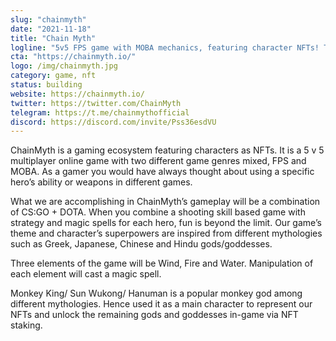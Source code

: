 ```yaml
---
slug: "chainmyth"
date: "2021-11-18"
title: "Chain Myth"
logline: "5v5 FPS game with MOBA mechanics, featuring character NFTs! Tokenised 5K 3D characters! Built on Solana."
cta: "https://chainmyth.io/"
logo: /img/chainmyth.jpg
category: game, nft
status: building
website: https://chainmyth.io/
twitter: https://twitter.com/ChainMyth
telegram: https://t.me/chainmythofficial
discord: https://discord.com/invite/Pss36esdVU
---
```


ChainMyth is a gaming ecosystem featuring characters as NFTs. It is a 5 v 5 multiplayer online game with two different game genres mixed, FPS and MOBA. As a gamer you would have always thought about using a specific hero’s ability or weapons in different games.  
 
What we are accomplishing in ChainMyth’s gameplay will be a combination of CS:GO + DOTA. When you combine a shooting skill based game with strategy and magic spells for each hero, fun is beyond the limit. Our game’s theme and character’s superpowers are inspired from different mythologies such as Greek, Japanese, Chinese and Hindu gods/goddesses. 
 
Three elements of the game will be Wind, Fire and Water. Manipulation of each element will cast a magic spell.  
 
Monkey King/ Sun Wukong/ Hanuman is a popular monkey god among different mythologies. Hence used it as a main character to represent our NFTs and unlock the 
remaining gods and goddesses in-game via NFT staking. 
